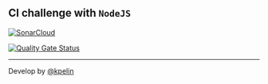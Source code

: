 ## CI challenge with `NodeJS`

[![SonarCloud](https://sonarcloud.io/images/project_badges/sonarcloud-white.svg)](https://sonarcloud.io/summary/new_code?id=node-ci-challenge)

[![Quality Gate Status](https://sonarcloud.io/api/project_badges/measure?project=node-ci-challenge&metric=alert_status)](https://sonarcloud.io/summary/new_code?id=node-ci-challenge)

---
Develop by [@kpelin](https://thiagokpelo.dev)
